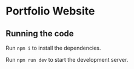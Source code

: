 
  # Portfolio Website

 
  ## Running the code

  Run `npm i` to install the dependencies.

  Run `npm run dev` to start the development server.
  
